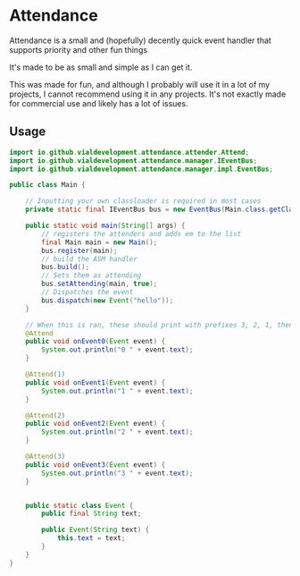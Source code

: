 # Attendance
Attendance is a small and (hopefully) decently quick event handler that supports priority and other fun things

It's made to be as small and simple as I can get it.

This was made for fun, and although I probably will use it in a lot of my projects, I cannot recommend using it in any projects. It's not exactly made for commercial use and likely has a lot of issues.

## Usage
```java
import io.github.vialdevelopment.attendance.attender.Attend;
import io.github.vialdevelopment.attendance.manager.IEventBus;
import io.github.vialdevelopment.attendance.manager.impl.EventBus;

public class Main {

    // Inputting your own classloader is required in most cases
    private static final IEventBus bus = new EventBus(Main.class.getClassLoader());

    public static void main(String[] args) {
        // registers the attenders and adds em to the list
        final Main main = new Main();
        bus.register(main);
        // build the ASM handler
        bus.build();
        // Sets them as attending
        bus.setAttending(main, true);
        // Dispatches the event
        bus.dispatch(new Event("hello"));
    }

    // When this is ran, these should print with prefixes 3, 2, 1, then 0 in that order because of the priority
    @Attend
    public void onEvent0(Event event) {
        System.out.println("0 " + event.text);
    }

    @Attend(1)
    public void onEvent1(Event event) {
        System.out.println("1 " + event.text);
    }

    @Attend(2)
    public void onEvent2(Event event) {
        System.out.println("2 " + event.text);
    }

    @Attend(3)
    public void onEvent3(Event event) {
        System.out.println("3 " + event.text);
    }


    public static class Event {
        public final String text;

        public Event(String text) {
            this.text = text;
        }
    }
}
```
